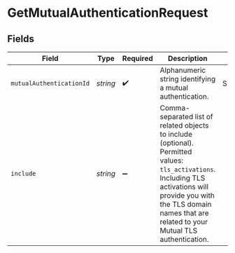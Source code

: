 # GetMutualAuthenticationRequest


## Fields

| Field                                                                                                                                                                                                                         | Type                                                                                                                                                                                                                          | Required                                                                                                                                                                                                                      | Description                                                                                                                                                                                                                   | Example                                                                                                                                                                                                                       |
| ----------------------------------------------------------------------------------------------------------------------------------------------------------------------------------------------------------------------------- | ----------------------------------------------------------------------------------------------------------------------------------------------------------------------------------------------------------------------------- | ----------------------------------------------------------------------------------------------------------------------------------------------------------------------------------------------------------------------------- | ----------------------------------------------------------------------------------------------------------------------------------------------------------------------------------------------------------------------------- | ----------------------------------------------------------------------------------------------------------------------------------------------------------------------------------------------------------------------------- |
| `mutualAuthenticationId`                                                                                                                                                                                                      | *string*                                                                                                                                                                                                                      | :heavy_check_mark:                                                                                                                                                                                                            | Alphanumeric string identifying a mutual authentication.                                                                                                                                                                      | SEAwSOsP7dEpTgGZdP7ZFw                                                                                                                                                                                                        |
| `include`                                                                                                                                                                                                                     | *string*                                                                                                                                                                                                                      | :heavy_minus_sign:                                                                                                                                                                                                            | Comma-separated list of related objects to include (optional). Permitted values: `tls_activations`. Including TLS activations will provide you with the TLS domain names that are related to your Mutual TLS authentication.<br/> |                                                                                                                                                                                                                               |